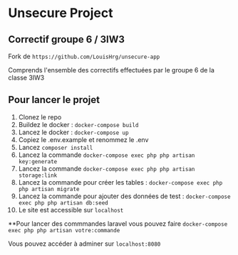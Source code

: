 # Unsecure Project

## Correctif groupe 6 / 3IW3

Fork de ```https://github.com/LouisHrg/unsecure-app```
 
Comprends l'ensemble des correctifs effectuées par le groupe 6 de la classe 3IW3

## Pour lancer le projet


1. Clonez le repo
2. Buildez le docker : ```docker-compose build```
3. Lancez le docker : ```docker-compose up```
4. Copiez le .env.example et renommez le .env
5. Lancez ```composer install```
4. Lancez la commande ```docker-compose exec php php artisan key:generate```
5. Lancez la commande ```docker-compose exec php php artisan storage:link```
6. Lancez la commande pour créer les tables : ```docker-compose exec php php artisan migrate```
7. Lancez la commande pour ajouter des données de test : ```docker-compose exec php php artisan db:seed```
8. Le site est accessible sur ```localhost```

**Pour lancer des commmandes laravel vous pouvez faire ```docker-compose exec php php artisan votre:commande```

Vous pouvez accéder à adminer sur ```localhost:8080```

